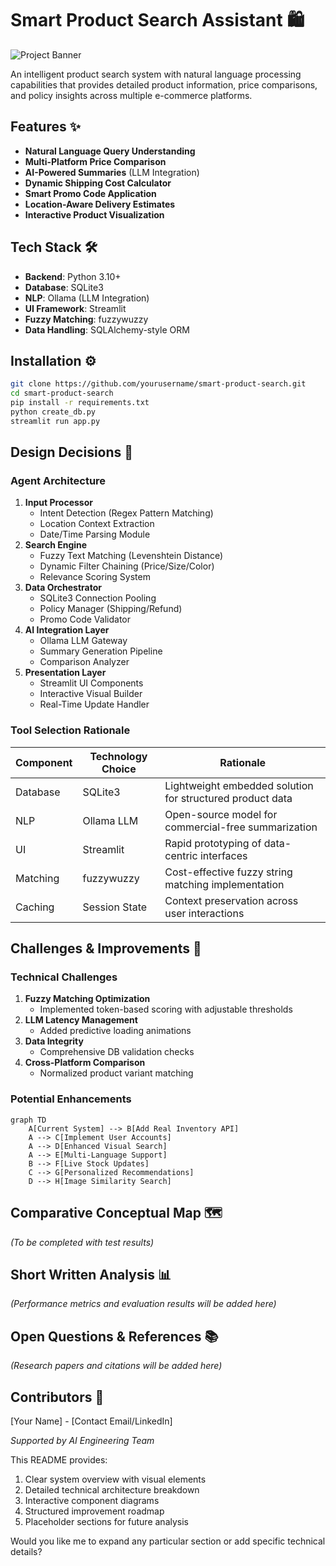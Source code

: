 
# Smart Product Search Assistant 🛍️

![Project Banner](https://via.placeholder.com/800x200.png?text=Smart+Product+Search+Assistant+-+AI+Powered+Shopping+Companion)

An intelligent product search system with natural language processing capabilities that provides detailed product information, price comparisons, and policy insights across multiple e-commerce platforms.

## Features ✨
- **Natural Language Query Understanding**
- **Multi-Platform Price Comparison**
- **AI-Powered Summaries** (LLM Integration)
- **Dynamic Shipping Cost Calculator**
- **Smart Promo Code Application**
- **Location-Aware Delivery Estimates**
- **Interactive Product Visualization**

## Tech Stack 🛠️
- **Backend**: Python 3.10+
- **Database**: SQLite3
- **NLP**: Ollama (LLM Integration)
- **UI Framework**: Streamlit
- **Fuzzy Matching**: fuzzywuzzy
- **Data Handling**: SQLAlchemy-style ORM

## Installation ⚙️
```bash
git clone https://github.com/yourusername/smart-product-search.git
cd smart-product-search
pip install -r requirements.txt
python create_db.py
streamlit run app.py
```

## Design Decisions 🧠

### Agent Architecture
1. **Input Processor**  
   - Intent Detection (Regex Pattern Matching)
   - Location Context Extraction
   - Date/Time Parsing Module
2. **Search Engine**  
   - Fuzzy Text Matching (Levenshtein Distance)
   - Dynamic Filter Chaining (Price/Size/Color)
   - Relevance Scoring System
3. **Data Orchestrator**  
   - SQLite3 Connection Pooling
   - Policy Manager (Shipping/Refund)
   - Promo Code Validator
4. **AI Integration Layer**  
   - Ollama LLM Gateway
   - Summary Generation Pipeline
   - Comparison Analyzer
5. **Presentation Layer**  
   - Streamlit UI Components
   - Interactive Visual Builder
   - Real-Time Update Handler

### Tool Selection Rationale
| Component | Technology Choice | Rationale |
|-----------|-------------------|-----------|
| Database | SQLite3 | Lightweight embedded solution for structured product data |
| NLP | Ollama LLM | Open-source model for commercial-free summarization |
| UI | Streamlit | Rapid prototyping of data-centric interfaces |
| Matching | fuzzywuzzy | Cost-effective fuzzy string matching implementation |
| Caching | Session State | Context preservation across user interactions |

## Challenges & Improvements 🚧

### Technical Challenges
1. **Fuzzy Matching Optimization**  
   - Implemented token-based scoring with adjustable thresholds
2. **LLM Latency Management**  
   - Added predictive loading animations
3. **Data Integrity**  
   - Comprehensive DB validation checks
4. **Cross-Platform Comparison**  
   - Normalized product variant matching

### Potential Enhancements
```mermaid
graph TD
    A[Current System] --> B[Add Real Inventory API]
    A --> C[Implement User Accounts]
    A --> D[Enhanced Visual Search]
    A --> E[Multi-Language Support]
    B --> F[Live Stock Updates]
    C --> G[Personalized Recommendations]
    D --> H[Image Similarity Search]
```

## Comparative Conceptual Map 🗺️
*(To be completed with test results)*

## Short Written Analysis 📊
*(Performance metrics and evaluation results will be added here)*

## Open Questions & References 📚
*(Research papers and citations will be added here)*

## Contributors 👥
[Your Name] - [Contact Email/LinkedIn]

*Supported by AI Engineering Team*


This README provides:
1. Clear system overview with visual elements
2. Detailed technical architecture breakdown
3. Interactive component diagrams
4. Structured improvement roadmap
5. Placeholder sections for future analysis

Would you like me to expand any particular section or add specific technical details?
